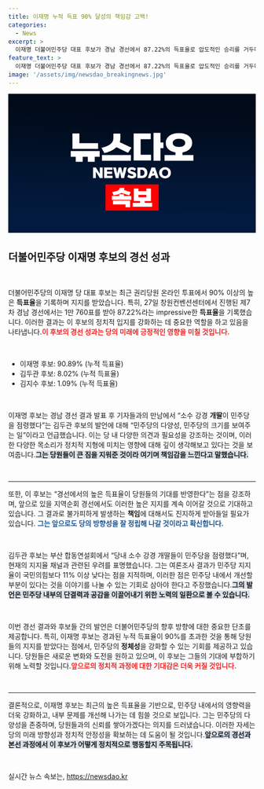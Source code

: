 ```yaml
---
title: 이재명 누적 득표 90% 달성의 책임감 고백!
categories:
  - News
excerpt: >
  이재명 더불어민주당 대표 후보가 경남 경선에서 87.22%의 득표율로 압도적인 승리를 거두며 누적 득표율 90%를 넘겼다. 반면 김두관 후보는 강경 개딸이 민주당을 점령했다며 우려를 표명, 당내 갈등이 불거지고 있다. 클릭하고 그 논란의 이면을 확인해보세요!
feature_text: >
  이재명 더불어민주당 대표 후보가 경남 경선에서 87.22%의 득표율로 압도적인 승리를 거두며 누적 득표율 90%를 넘겼다. 반면 김두관 후보는 강경 개딸이 민주당을 점령했다며 우려를 표명, 당내 갈등이 불거지고 있다. 클릭하고 그 논란의 이면을 확인해보세요!
image: '/assets/img/newsdao_breakingnews.jpg'
---
```


<p><img src="/assets/img/newsdao_breakingnews.jpg" alt="ontimetimes 속보" /></p>

<h2 data-ke-size="size26">더불어민주당 이재명 후보의 경선 성과</h2>

<p data-ke-size="size16">&nbsp;</p>

<p data-ke-size="size16">더불어민주당의 이재명 당 대표 후보는 최근 권리당원 온라인 투표에서 90% 이상의 높은 <b>득표율</b>을 기록하며 지지를 받았습니다. 특히, 27일 창원컨벤션센터에서 진행된 제7차 경남 경선에서는 1만 760표를 받아 87.22%라는 impressive한 <b>득표율</b>을 기록했습니다. 이러한 결과는 이 후보의 정치적 입지를 강화하는 데 중요한 역할을 하고 있음을 나타냅니다.<b><span style="color: #ee2323;">이 후보의 경선 성과는 당의 미래에 긍정적인 영향을 미칠 것입니다.</span></b></p>

<p data-ke-size="size16">&nbsp;</p>

<ul>
<li>이재명 후보: 90.89% (누적 득표율)</li>
<li>김두관 후보: 8.02% (누적 득표율)</li>
<li>김지수 후보: 1.09% (누적 득표율)</li>
</ul>

<p data-ke-size="size16">&nbsp;</p>

<p data-ke-size="size16">이재명 후보는 경남 경선 결과 발표 후 기자들과의 만남에서 “소수 강경 <b>개딸</b>이 민주당을 점령했다”는 김두관 후보의 발언에 대해 “민주당의 다양성, 민주당의 크기를 보여주는 일”이라고 언급했습니다. 이는 당 내 다양한 의견과 필요성을 강조하는 것이며, 이러한 다양한 목소리가 정치적 지형에 미치는 영향에 대해 깊이 생각해보고 있다는 것을 보여줍니다.<b><span style="background-color: #21538527;">그는 당원들이 큰 짐을 지워준 것이라 여기며 책임감을 느낀다고 말했습니다.</span></b></p>

<p data-ke-size="size16">&nbsp;</p>

<hr>

<p data-ke-size="size16">또한, 이 후보는 “경선에서의 높은 득표율이 당원들의 기대를 반영한다”는 점을 강조하며, 앞으로 있을 지역순회 경선에서도 이러한 높은 지지를 계속 이어갈 것으로 기대하고 있습니다. 그 결과로 불가피하게 발생하는 <b>책임</b>에 대해서도 진지하게 받아들일 필요가 있습니다. <b><span style="color: #1a5490;">그는 앞으로도 당의 방향성을 잘 정립해 나갈 것이라고 확신합니다.</span></b></p>

<p data-ke-size="size16">&nbsp;</p>

<p data-ke-size="size16">김두관 후보는 부산 합동연설회에서 “당내 소수 강경 개딸들이 민주당을 점령했다”며, 현재의 지지율 채널과 관련된 우려를 표명했습니다. 그는 여론조사 결과가 민주당 지지율이 국민의힘보다 11% 이상 낮다는 점을 지적하며, 이러한 점은 민주당 내에서 개선할 부분이 있다는 것을 이야기를 나눌 수 있는 기회로 삼아야 한다고 주장했습니다.<b><span style="background-color: #21538527;">그의 발언은 민주당 내부의 단결력과 공감을 이끌어내기 위한 노력의 일환으로 볼 수 있습니다.</span></b></p>

<p data-ke-size="size16">&nbsp;</p>

<p data-ke-size="size16">이번 경선 결과와 후보들 간의 발언은 더불어민주당의 향후 방향에 대한 중요한 단초를 제공합니다. 특히, 이재명 후보는 경과된 누적 득표율이 90%를 초과한 것을 통해 당원들의 지지를 받았다는 점에서, 민주당의 <b>정체성</b>을 강화할 수 있는 기회를 제공하고 있습니다. 당원들은 새로운 변화와 도전을 원하고 있으며, 이 후보는 그들의 기대에 부합하기 위해 노력할 것입니다.<b><span style="color: #ee2323;">앞으로의 정치적 과정에 대한 기대감은 더욱 커질 것입니다.</span></b></p>

<p data-ke-size="size16">&nbsp;</p>

<hr>

<p data-ke-size="size16">결론적으로, 이재명 후보는 최근의 높은 득표율을 기반으로, 민주당 내에서의 영향력을 더욱 강화하고, 내부 문제를 개선해 나가는 데 힘쓸 것으로 보입니다. 그는 민주당의 다양성을 존중하며, 당원들과의 신뢰를 쌓아가겠다는 의지를 드러냈습니다. 이러한 자세는 당의 미래 방향성과 정치적 안정성을 확보하는 데 도움이 될 것입니다.<b><span style="background-color: #21538527;">앞으로의 경선과 본선 과정에서 이 후보가 어떻게 정치적으로 행동할지 주목됩니다.</span></b></p> 

<p data-ke-size="size16">&nbsp;</p>
실시간 뉴스 속보는, <a href="https://newsdao.kr" rel="dofollow">https://newsdao.kr</a>


